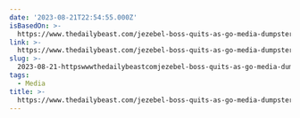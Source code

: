 ```yaml
---
date: '2023-08-21T22:54:55.000Z'
isBasedOn: >-
  https://www.thedailybeast.com/jezebel-boss-quits-as-go-media-dumpster-fire-burns-on
link: >-
  https://www.thedailybeast.com/jezebel-boss-quits-as-go-media-dumpster-fire-burns-on
slug: >-
  2023-08-21-httpswwwthedailybeastcomjezebel-boss-quits-as-go-media-dumpster-fire-burns-on
tags:
  - Media
title: >-
  https://www.thedailybeast.com/jezebel-boss-quits-as-go-media-dumpster-fire-burns-on
---
```


